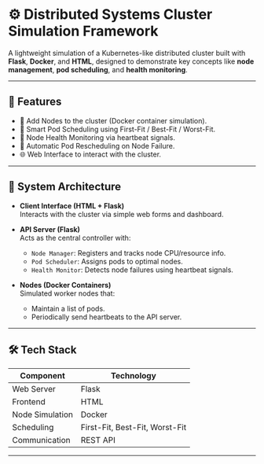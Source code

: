 # ⚙️ Distributed Systems Cluster Simulation Framework

A lightweight simulation of a Kubernetes-like distributed cluster built with **Flask**, **Docker**, and **HTML**, designed to demonstrate key concepts like **node management**, **pod scheduling**, and **health monitoring**.


---

## 📌 Features

- 🔧 Add Nodes to the cluster (Docker container simulation).
- 🧠 Smart Pod Scheduling using First-Fit / Best-Fit / Worst-Fit.
- 💓 Node Health Monitoring via heartbeat signals.
- 🔄 Automatic Pod Rescheduling on Node Failure.
- 🌐 Web Interface to interact with the cluster.

---

## 🧱 System Architecture

- **Client Interface (HTML + Flask)**  
  Interacts with the cluster via simple web forms and dashboard.

- **API Server (Flask)**  
  Acts as the central controller with:
  - `Node Manager`: Registers and tracks node CPU/resource info.
  - `Pod Scheduler`: Assigns pods to optimal nodes.
  - `Health Monitor`: Detects node failures using heartbeat signals.

- **Nodes (Docker Containers)**  
  Simulated worker nodes that:
  - Maintain a list of pods.
  - Periodically send heartbeats to the API server.

---

## 🛠️ Tech Stack

| Component         | Technology         |
|------------------|--------------------|
| Web Server       | Flask              |
| Frontend         | HTML               |
| Node Simulation  | Docker             |
| Scheduling       | First-Fit, Best-Fit, Worst-Fit |
| Communication    | REST API           |

---

